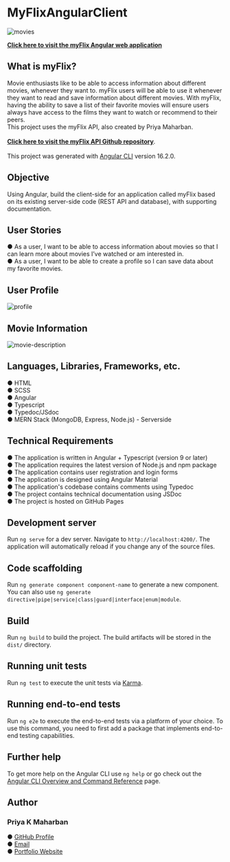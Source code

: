 # MyFlixAngularClient

![movies](https://github.com/priya-km/myFlix-Angular-client/assets/118628757/2b01c49c-d6e9-4ce9-be2c-d3ff1336e055)

**[Click here to visit the myFlix Angular web application](https://priya-km.github.io/myFlix-Angular-client/welcome "myFlix Angular client link")**


## What is myFlix?
Movie enthusiasts like to be able to access information about different movies,
whenever they want to. myFlix users will be able to use it whenever they want to read and save information
about different movies. With myFlix, having the ability to save a list of their favorite movies will ensure
users always have access to the films they want to watch or recommend to their peers. 
<br>
This project uses the myFlix API, also created by Priya Maharban.<br><br>
**[Click here to visit the myFlix API Github repository](https://github.com/priya-km/myflix-app "myFlix API Github repository")**. <br><br>
This project was generated with [Angular CLI](https://github.com/angular/angular-cli) version 16.2.0.

## Objective

Using Angular, build the client-side for an application called myFlix based on
its existing server-side code (REST API and database), with supporting
documentation.

## User Stories
● As a user, I want to be able to access information about movies so that I can learn more
about movies I’ve watched or am interested in. <br>
● As a user, I want to be able to create a profile so I can save data about my favorite movies.

## User Profile
![profile](https://github.com/priya-km/myFlix-Angular-client/assets/118628757/c53128f4-7ef4-4b51-b449-02349b1f43db)

## Movie Information
![movie-description](https://github.com/priya-km/myFlix-Angular-client/assets/118628757/402cdacb-e4a3-4585-b687-2a2708d61a65)

## Languages, Libraries, Frameworks, etc.
● HTML <br>
● SCSS <br>
● Angular <br>
● Typescript <br>
● Typedoc/JSdoc <br>
● MERN Stack (MongoDB, Express, Node.js) - Serverside <br>

## Technical Requirements
● The application is written in Angular + Typescript (version 9 or later)<br>
● The application requires the latest version of Node.js and npm package<br>
● The application contains user registration and login forms<br>
● The application is designed using Angular Material<br>
● The application's codebase contains comments using Typedoc<br>
● The project contains technical documentation using JSDoc<br>
● The project is hosted on GitHub Pages<br>

## Development server

Run `ng serve` for a dev server. Navigate to `http://localhost:4200/`. The application will automatically reload if you change any of the source files.

## Code scaffolding

Run `ng generate component component-name` to generate a new component. You can also use `ng generate directive|pipe|service|class|guard|interface|enum|module`.

## Build

Run `ng build` to build the project. The build artifacts will be stored in the `dist/` directory.

## Running unit tests

Run `ng test` to execute the unit tests via [Karma](https://karma-runner.github.io).

## Running end-to-end tests

Run `ng e2e` to execute the end-to-end tests via a platform of your choice. To use this command, you need to first add a package that implements end-to-end testing capabilities.

## Further help

To get more help on the Angular CLI use `ng help` or go check out the [Angular CLI Overview and Command Reference](https://angular.io/cli) page.
<br>
<h2>Author</h2>
<h3>Priya K Maharban</h3>

● [GitHub Profile](https://github.com/priya-km "Priya-Maharban GitHub profile link")
<br>
● [Email](mailto:priyakmaharban@gmail.com?subject=Hi% "Hi!")
<br>
● [Portfolio Website](https://priya-km.github.io/portfolio "Priya Maharban Portfolio website")
